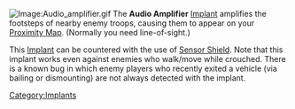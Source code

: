 ![Image:Audio_amplifier.gif](/Audio_amplifier.gif "fig:Image:Audio_amplifier.gif")
The **Audio Amplifier** [Implant](/Implants "wikilink") amplifies the
footsteps of nearby enemy troops, causing them to appear on your
[Proximity Map](/Proximity_Map "wikilink"). (Normally you need
line-of-sight.)

This [Implant](/Implants "wikilink") can be countered with the use of
[Sensor Shield](/Sensor_Shield "wikilink"). Note that this implant works
even against enemies who walk/move while crouched. There is a known bug
in which enemy players who recently exited a vehicle (via bailing or
dismounting) are not always detected with the implant.

[Category:Implants](/Category:Implants "wikilink")
